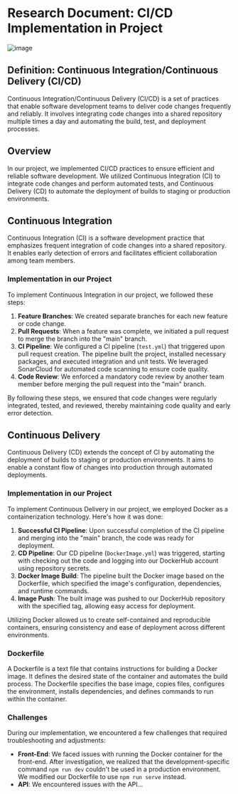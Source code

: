# Research Document: CI/CD Implementation in Project
![image](https://github.com/Arthur-Brouwers/ArthurBrouwers/assets/124791770/6f266373-c312-44c6-b458-92233333b7c2)

## Definition: Continuous Integration/Continuous Delivery (CI/CD)
Continuous Integration/Continuous Delivery (CI/CD) is a set of practices that enable software development teams to deliver code changes frequently and reliably. It involves integrating code changes into a shared repository multiple times a day and automating the build, test, and deployment processes.

## Overview
In our project, we implemented CI/CD practices to ensure efficient and reliable software development. We utilized Continuous Integration (CI) to integrate code changes and perform automated tests, and Continuous Delivery (CD) to automate the deployment of builds to staging or production environments.

## Continuous Integration
Continuous Integration (CI) is a software development practice that emphasizes frequent integration of code changes into a shared repository. It enables early detection of errors and facilitates efficient collaboration among team members.

### Implementation in our Project
To implement Continuous Integration in our project, we followed these steps:

1. **Feature Branches**: We created separate branches for each new feature or code change.
2. **Pull Requests**: When a feature was complete, we initiated a pull request to merge the branch into the "main" branch.
3. **CI Pipeline**: We configured a CI pipeline (`test.yml`) that triggered upon pull request creation. The pipeline built the project, installed necessary packages, and executed integration and unit tests. We leveraged SonarCloud for automated code scanning to ensure code quality.
4. **Code Review**: We enforced a mandatory code review by another team member before merging the pull request into the "main" branch.

By following these steps, we ensured that code changes were regularly integrated, tested, and reviewed, thereby maintaining code quality and early error detection.

## Continuous Delivery
Continuous Delivery (CD) extends the concept of CI by automating the deployment of builds to staging or production environments. It aims to enable a constant flow of changes into production through automated deployments.

### Implementation in our Project
To implement Continuous Delivery in our project, we employed Docker as a containerization technology. Here's how it was done:

1. **Successful CI Pipeline**: Upon successful completion of the CI pipeline and merging into the "main" branch, the code was ready for deployment.
2. **CD Pipeline**: Our CD pipeline (`DockerImage.yml`) was triggered, starting with checking out the code and logging into our DockerHub account using repository secrets.
3. **Docker Image Build**: The pipeline built the Docker image based on the Dockerfile, which specified the image's configuration, dependencies, and runtime commands.
4. **Image Push**: The built image was pushed to our DockerHub repository with the specified tag, allowing easy access for deployment.

Utilizing Docker allowed us to create self-contained and reproducible containers, ensuring consistency and ease of deployment across different environments.

### Dockerfile
A Dockerfile is a text file that contains instructions for building a Docker image. It defines the desired state of the container and automates the build process. The Dockerfile specifies the base image, copies files, configures the environment, installs dependencies, and defines commands to run within the container.

### Challenges
During our implementation, we encountered a few challenges that required troubleshooting and adjustments:

- **Front-End**: We faced issues with running the Docker container for the front-end. After investigation, we realized that the development-specific command `npm run dev` couldn't be used in a production environment. We modified our Dockerfile to use `npm run serve` instead.
- **API**: We encountered issues with the API...
